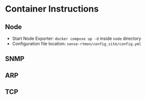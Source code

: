 # Container Instructions

## Node
- Start Node Exporter: `docker compose up -d` inside `node` directory
- Configuration file location: `sense-rtmon/config_site/config.yml`

## SNMP

## ARP

## TCP